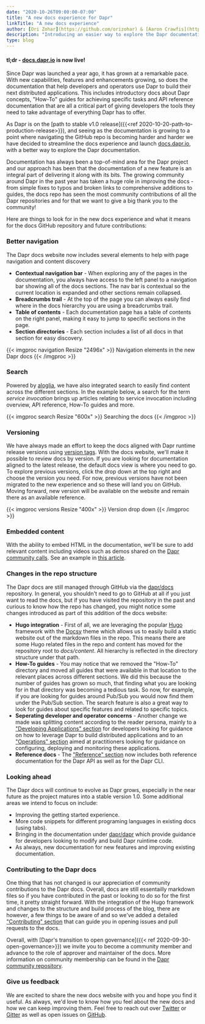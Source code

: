 ```yaml
---
date: "2020-10-26T09:00:00-07:00"
title: "A new docs experience for Dapr"
linkTitle: "A new docs experience"
author: [Ori Zohar](https://github.com/orizohar) & [Aaron Crawfis](https://github.com/AaronCrawfis)
description: "Introducing an easier way to explore the Dapr documentation"
type: blog
---
```


#### **tl;dr -** [**docs.dapr.io**](https://docs.dapr.io) is now live!

Since Dapr was launched a year ago, it has grown at a remarkable pace. With new capabilities, features and enhancements growing, so does the documentation that help developers and operators use Dapr to build their next distributed applications. This includes introductory docs about Dapr concepts, "How-To" guides for achieving specific tasks and API reference documentation that are all a critical part of giving developers the tools they need to take advantage of everything Dapr has to offer. 

As Dapr is on the [path to stable v1.0 release]({{<ref 2020-10-20-path-to-production-release>}}), and seeing as the documentation is growing to a point where navigating the GitHub repo is becoming harder and harder we have decided to streamline the docs experience and launch [docs.dapr.io](https://docs.dapr.io), with a better way to explore the Dapr documentation.

Documentation has always been a top-of-mind area for the Dapr project and our approach has been that the documentation of a new feature is an integral part of delivering it along with its bits. The growing community around Dapr in the past year has taken a huge role in improving the docs - from simple fixes to typos and broken links to comprehensive additions to guides, the docs repo has seen the most community contributions of all the Dapr repositories and for that we want to give a big thank you to the community!

Here are things to look for in the new docs experience and what it means for the docs GitHub repository and future contributions:

### Better navigation
The Dapr docs website now includes several elements to help with page navigation and content discovery 

* **Contextual navigation bar** - When exploring any of the pages in the documentation, you always have access to the left panel to a navigation bar showing all of the docs sections. The nav bar is contextual so the current location is expanded and other sections remain collapsed.
* **Breadcrumbs trail** - At the top of the page you can always easily find where in the docs hierarchy you are using a breadcrumbs trail.
* **Table of contents** - Each documentation page has a table of contents on the right panel, making it easy to jump to specific sections in the page.
* **Section directories** - Each section includes a list of all docs in that section for easy discovery.

{{< imgproc navigation Resize "2496x" >}}
Navigation elements in the new Dapr docs
{{< /imgproc >}}

### Search
Powered by [aloglia](https://www.algolia.com/ref/docsearch/), we have also integrated search to easily find content across the different sections. In the example below, a search for the term *service invocation* brings up articles relating to service invocation including overview, API reference, How-To guides and more.  

{{< imgproc search Resize "600x" >}}
Searching the docs
{{< /imgproc >}}

### Versioning
We have always made an effort to keep the docs aligned with Dapr runtime release versions using [version tags](https://github.com/dapr/docs/releases). With the docs website, we'll make it possible to review docs by version. If you are looking for documentation aligned to the latest release, the default docs view is where you need to go. To explore previous versions, click the drop down at the top right and choose the version you need. For now, previous versions have not been migrated to the new experience and so these will land you on GitHub. Moving forward, new version will be available on the website and remain there as an available reference.

{{< imgproc versions Resize "400x" >}}
Version drop down
{{< /imgproc >}}

### Embedded content
With the ability to embed HTML in the documentation, we'll be sure to add relevant content including videos such as demos shared on the [Dapr community calls](https://www.youtube.com/playlist?list=PLcip_LgkYwzuF-OV6zKRADoiBvUvGhkao). See an example in [this article](https://docs.dapr.io/developing-applications/building-blocks/service-invocation/service-invocation-overview/#namespaces-scoping).

### Changes in the repo structure 
The Dapr docs are still managed through GitHub via the [dapr/docs](https://github.com/dapr/docs) repository. In general, you shouldn't need to go to GitHub at all if you just want to read the docs, but if you have visited the repository in the past and curious to know how the repo has changed, you might notice some changes introduced as part of this addition of the docs website:

* **Hugo integration** - First of all, we are leveraging the popular [Hugo](https://gohugo.io/) framework with the [Docsy](https://www.docsy.dev/) theme which allows us to easily build a static website out of the markdown files in the repo. This means there are some Hugo related files in the repo and content has moved for the repository root to *docs/content*. All hierarchy is reflected in the directory structure under that path.
* **How-To guides** - You may notice that we removed the "How-To" directory and moved all guides that were available in that location to the relevant places across different sections. We did this because the number of guides has grown so much, that finding what you are looking for in that directory was becoming a tedious task. So now, for example, if you are looking for guides around Pub/Sub you would now find them under the Pub/Sub section. The search feature is also a great way to look for guides about specific features and related to specific topics.
* **Seperating developer and operator concerns** - Another change we made was splitting content according to the reader persona, mainly to a ["Developing Applications" section](https://docs.dapr.io/developing-applications/) for developers looking for guidance on how to leverage Dapr to build distributed applications and to an ["Operations" section](https://docs.dapr.io/operations/) aimed at practitioners looking for guidance on configuring, deploying and monitoring these applications.  
* **Reference docs** - The ["Reference" section](https://docs.dapr.io/reference/) now includes both reference documentation for the Dapr API as well as for the Dapr CLI.

### Looking ahead
The Dapr docs will continue to evolve as Dapr grows, especially in the near future as the project matures into a stable version 1.0. Some additional areas we intend to focus on include:
* Improving the getting started experience.
* More code snippets for different programing languages in existing docs (using tabs).
* Bringing in the documentation under [dapr/dapr](https://github.com/dapr/dapr/tree/master/docs) which provide guidance for developers looking to modify and build Dapr ruintime code.
* As always, new documentation for new features and improving existing documentation.

### Contributing to the Dapr docs
One thing that has not changed is our appreciation of community contributions to the Dapr docs. Overall, docs are still essentailly markdown files so if you have contributed in the past or looking to do so for the first time, it pretty straight forward. With the integration of the Hugo framework and changes to the structure and build process of the blog, there are however, a few things to be aware of and so we've added a detailed ["Contributing" section](https://docs.dapr.io/contributing/) that can guide you in opening issues and pull requests to the docs.

Overall, with [Dapr's transition to open governance]({{< ref 2020-09-30-open-governance>}}) we invite you to become a community member and advance to the role of approver and maintainer of the docs. More information on community membership can be found in the [Dapr community repository](https://github.com/dapr/community/blob/master/community-membership.md).

### Give us feedback
We are excited to share the new docs website with you and hope you find it useful. As always, we'd love to know how you feel about the new docs and how we can keep improving them. Feel free to reach out over [Twitter](https://twitter.com/daprdev) or [Gitter](https://gitter.im/Dapr/) as well as open issues on [GitHub](https://github.com/dapr/docs).